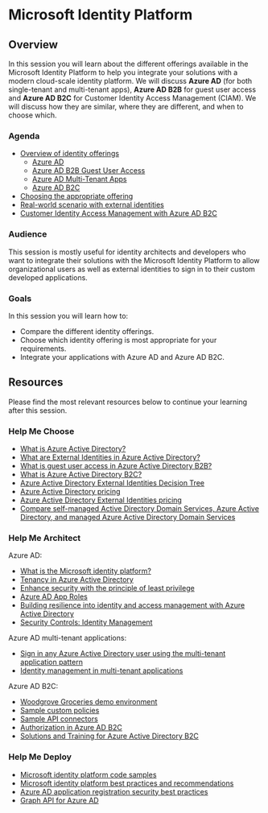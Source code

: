 # Microsoft Identity Platform

## Overview

In this session you will learn about the different offerings available in the Microsoft Identity Platform to help you integrate your solutions with a modern cloud-scale identity platform. We will discuss **Azure AD** (for both single-tenant and multi-tenant apps), **Azure AD B2B** for guest user access and **Azure AD B2C** for Customer Identity Access Management (CIAM). We will discuss how they are similar, where they are different, and when to choose which.

### Agenda

- [Overview of identity offerings](01-identity-offerings-overview.md)
  - [Azure AD](02-azuread.md)
  - [Azure AD B2B Guest User Access](04-azuread-b2b.md)
  - [Azure AD Multi-Tenant Apps](05-azuread-multitenant.md)
  - [Azure AD B2C](06-azuread-b2c.md)
- [Choosing the appropriate offering](10-identity-offerings-choice.md)
- [Real-world scenario with external identities](11-external-identities-scenario.md)
- [Customer Identity Access Management with Azure AD B2C](12-ciam-b2c.md)

### Audience

This session is mostly useful for identity architects and developers who want to integrate their solutions with the Microsoft Identity Platform to allow organizational users as well as external identities to sign in to their custom developed applications.

### Goals

In this session you will learn how to:

- Compare the different identity offerings.
- Choose which identity offering is most appropriate for your requirements.
- Integrate your applications with Azure AD and Azure AD B2C.

## Resources

Please find the most relevant resources below to continue your learning after this session.

### Help Me Choose

- [What is Azure Active Directory?](https://docs.microsoft.com/azure/active-directory/fundamentals/active-directory-whatis)
- [What are External Identities in Azure Active Directory?](https://docs.microsoft.com/azure/active-directory/external-identities/compare-with-b2c)
- [What is guest user access in Azure Active Directory B2B?](https://docs.microsoft.com/azure/active-directory/external-identities/what-is-b2b)
- [What is Azure Active Directory B2C?](https://docs.microsoft.com/azure/active-directory-b2c/active-directory-b2c-overview)
- [Azure Active Directory External Identities Decision Tree](https://github.com/Azure/fta-identity/blob/master/identity-applications/aad-external-identities-decision-tree.md)
- [Azure Active Directory pricing](https://azure.microsoft.com/pricing/details/active-directory/)
- [Azure Active Directory External Identities pricing](https://azure.microsoft.com/pricing/details/active-directory/external-identities/)
- [Compare self-managed Active Directory Domain Services, Azure Active Directory, and managed Azure Active Directory Domain Services](https://docs.microsoft.com/azure/active-directory-domain-services/compare-identity-solutions)

### Help Me Architect

Azure AD:

- [What is the Microsoft identity platform?](https://docs.microsoft.com/azure/active-directory/develop/v2-overview)
- [Tenancy in Azure Active Directory](https://docs.microsoft.com/azure/active-directory/develop/single-and-multi-tenant-apps)
- [Enhance security with the principle of least privilege](https://docs.microsoft.com/azure/active-directory/develop/secure-least-privileged-access)
- [Azure AD App Roles](https://docs.microsoft.com/azure/architecture/multitenant-identity/app-roles)
- [Building resilience into identity and access management with Azure Active Directory](https://aka.ms/AzureADresilience)
- [Security Controls: Identity Management](https://docs.microsoft.com/security/benchmark/azure/security-controls-v2-identity-management)

Azure AD multi-tenant applications:

- [Sign in any Azure Active Directory user using the multi-tenant application pattern](https://docs.microsoft.com/azure/active-directory/develop/howto-convert-app-to-be-multi-tenant)
- [Identity management in multi-tenant applications](https://docs.microsoft.com/azure/architecture/multitenant-identity/)

Azure AD B2C:

- [Woodgrove Groceries demo environment](https://aka.ms/CIAMDemo)
- [Sample custom policies](https://github.com/azure-ad-b2c/samples)
- [Sample API connectors](https://github.com/azure-ad-b2c/api-connector-samples)
- [Authorization in Azure AD B2C](https://github.com/azure-ad-b2c/api-connector-samples/tree/main/Authorization-AppRoles)
- [Solutions and Training for Azure Active Directory B2C](https://aka.ms/aadb2csolutions)

### Help Me Deploy

- [Microsoft identity platform code samples](https://docs.microsoft.com/azure/active-directory/develop/sample-v2-code)
- [Microsoft identity platform best practices and recommendations](https://docs.microsoft.com/azure/active-directory/develop/identity-platform-integration-checklist)
- [Azure AD application registration security best practices](https://docs.microsoft.com/azure/active-directory/develop/security-best-practices-for-app-registration)
- [Graph API for Azure AD](https://docs.microsoft.com/graph/azuread-identity-access-management-concept-overview)
